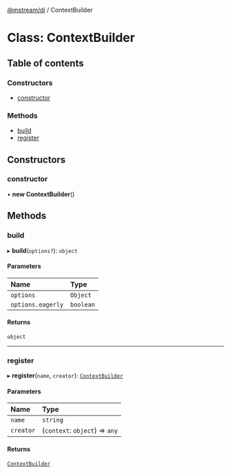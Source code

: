 [@mstream/di](src/md/reference/README.md) / ContextBuilder

# Class: ContextBuilder

## Table of contents

### Constructors

- [constructor](src/md/reference/classes/ContextBuilder.md#constructor)

### Methods

- [build](src/md/reference/classes/ContextBuilder.md#build)
- [register](src/md/reference/classes/ContextBuilder.md#register)

## Constructors

### constructor

• **new ContextBuilder**()

## Methods

### build

▸ **build**(`options?`): `object`

#### Parameters

| Name              | Type      |
| :---------------- | :-------- |
| `options`         | `Object`  |
| `options.eagerly` | `boolean` |

#### Returns

`object`

---

### register

▸ **register**(`name`, `creator`): [`ContextBuilder`](src/md/reference/classes/ContextBuilder.md)

#### Parameters

| Name      | Type                           |
| :-------- | :----------------------------- |
| `name`    | `string`                       |
| `creator` | (`context`: `object`) => `any` |

#### Returns

[`ContextBuilder`](src/md/reference/classes/ContextBuilder.md)
